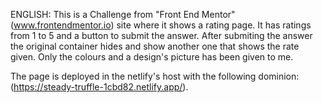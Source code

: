 ENGLISH:
This is a Challenge from "Front End Mentor" (www.frontendmentor.io) site where it shows a rating page.
It has ratings from 1 to 5 and a button to submit the answer.
After submiting the answer the original container hides and show another one that shows the rate given.
Only the colours and a design's picture has been given to me.

The page is deployed in the netlify's host with the following dominion: (https://steady-truffle-1cbd82.netlify.app/).
